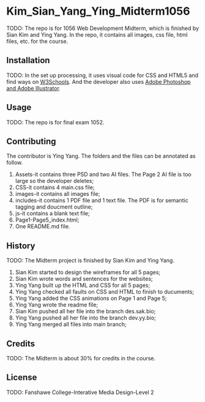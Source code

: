# Kim_Sian_Yang_Ying_Midterm1056

TODO: The repo is for 1056 Web Development Midterm, which is finished by Sian Kim and Ying Yang. In the repo, it contains all images, css file, html files, etc. for the course.

## Installation
TODO: In the set up processing, it uses visual code for CSS and HTML5 and find ways on [W3Schools](https://www.w3schools.com/). 
And the developer also uses [Adobe Photoshop and Adobe Illustrator](https://www.adobe.com/ca_fr/).

## Usage
TODO: The repo is for final exam 1052.

## Contributing
The contributor is Ying Yang. The folders and the files can be annotated as follow.
1. Assets-it contains three PSD and two AI files. The Page 2 AI file is too large so the developer deletes;
2. CSS-it contains 4 main.css file;
3. images-it contains all images file;
4. includes-it contains 1 PDF file and 1 text file. The PDF is for semantic tagging and doucment outline;
5. js-it contains a blank text file;
6. Page1-Page5_index.html;
7. One README.md file.

## History
TODO: 
The Midterm project is finished by Sian Kim and Ying Yang.
1. Sian Kim started to design the wireframes for all 5 pages;
2. Sian Kim wrote words and sentences for the websites;
3. Ying Yang built up the HTML and CSS  for all 5 pages;
4. Ying Yang checked all faults on CSS and HTML to finish to ducuments; 
5. Ying Yang added the CSS animations on Page 1 and Page 5;
6. Ying Yang wrote the readme file;
7. Sian Kim pushed all her file into the branch des.sak.bio;
8. Ying Yang pushed all her file into the branch dev.yy.bio;
9. Ying Yang merged all files into main branch;


## Credits
TODO: The Midterm is about 30% for credits in the course.

## License
TODO: Fanshawe College-Interative Media Design-Level 2
